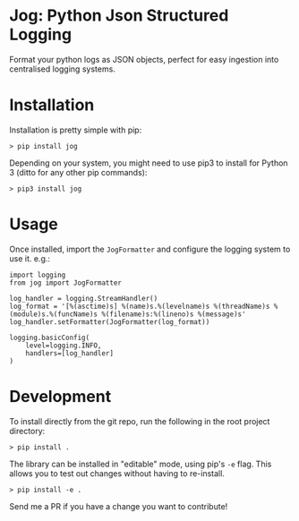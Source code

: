 Jog: Python Json Structured Logging
====
Format your python logs as JSON objects, perfect for easy ingestion into centralised logging systems.

# Installation
Installation is pretty simple with pip:
```
> pip install jog
```

Depending on your system, you might need to use pip3 to install for Python 3 (ditto for any other pip commands):
```
> pip3 install jog
```

# Usage
Once installed, import the `JogFormatter` and configure the logging system to use it. e.g.:
```
import logging
from jog import JogFormatter

log_handler = logging.StreamHandler()
log_format = '[%(asctime)s] %(name)s.%(levelname)s %(threadName)s %(module)s.%(funcName)s %(filename)s:%(lineno)s %(message)s'
log_handler.setFormatter(JogFormatter(log_format))

logging.basicConfig(
    level=logging.INFO,
    handlers=[log_handler]
)
```

# Development
To install directly from the git repo, run the following in the root project directory:
```
> pip install .
```

The library can be installed in "editable" mode, using pip's `-e` flag. This allows you to test out changes without having to re-install.
```
> pip install -e .
```

Send me a PR if you have a change you want to contribute!
